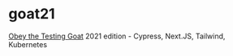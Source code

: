 # goat21
[Obey the Testing Goat](obeythetestinggoat.com) 2021 edition - Cypress, Next.JS, Tailwind, Kubernetes
